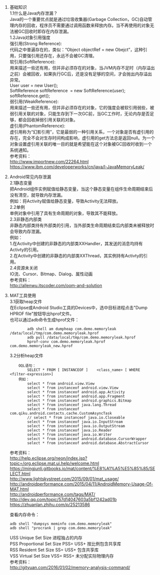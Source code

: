 1. 基础知识  
1.1什么是Java内存泄漏？  
    Java的一个重要优点就是通过垃圾收集器(Garbage Collection，GC)自动管理内存的回收，程序员不需要通过调用函数来释放内存。当不再使用的对象无法被GC回收时即存在内存泄漏。  
1.2Java对象引用强度  
    强引用(Strong Reference):  
        代码之中普遍存在的，类似：“Object objectRef = new Obejct”，这种引用，只要强引用还存在，永远不会被GC清理。  
    软引用(SoftReference):  
        用来描述一些还有用，但并非必须存在的对象，当JVM内存不足时（内存溢出之前）会被回收，如果执行GC后，还是没有足够的空间，才会抛出内存溢出异常。  
        User user = new User();    
        SoftReference<Object> softReference  = new SoftReference<Object>(user);  
        softReference.get();  
    弱引用(WeakReference):  
        用来描述一些还有用，但并非必须存在的对象，它的强度会被软引用弱些，被弱引用关联的对象，只能生存到下一次GC前，当GC工作时，无论内存是否足够，都会回收掉弱引用关联的对象。  
    虚引用(PhantomReference):  
        虚引用称为“幻影引用”，它是最弱的一种引用关系，一个对象是否有虚引用的存在，完全不会对生存时间构成影响，虚引用的get方法总是返回null。为一个对象设置虚引用关联的唯一目的就是希望能在这个对象被GC回收时收到一个系统通知。  
参考资料：  
    http://www.importnew.com/22264.html  
    https://www.ibm.com/developerworks/cn/java/l-JavaMemoryLeak/  

2. Android常见内存泄漏  
2.1静态变量  
    把Android组件实例赋值给静态变量，当这个静态变量在组件生命周期结束后没有清空，就导致内存泄漏。  
    例如：将Activity赋值给静态变量，导致Activity无法释放。  
2.2单例  
    单例对象中引用了具有生命周期的对象，导致其不能释放。  
2.3非静态内部类  
    非静态内部类持有外部类的引用，当外部类生命周期结束后内部类未被释放时会导致内存泄漏。  
    例如：  
        1.在Activity中创建的非静态的内部类XXHandler，其发送的消息均持有Activty的引用。  
        2.在Activity中创建的非静态的内部类XXThread，其实例持有Activty的引用。  
2.4资源未关闭  
    IO流、Cursor、Bitmap、Dialog、属性动画  
参考资料：  
    http://allenwu.itscoder.com/oom-and-solution  

3. MAT工具使用  
3.1获取heap文件  
    在Eclipse或Android Studio工具的Devices中，选中目标进程点击"Dump HPROF file"按钮导出hprof文件。  
    也可以通过adb命令生成hprof文件：
~~~
        adb shell am dumpheap com.demo.memoryleak /data/local/tmp/com.demo.memoryleak.hprof
        adb pull /data/local/tmp/com.demo.memoryleak.hprof
        hprof-conv com.demo.memoryleak.hprof com.demo.memoryleak_new.hprof
~~~

3.2分析heap文件
~~~
    OQL语句：
        SELECT * FROM [ INSTANCEOF ]	<class_name> [ WHERE <filter-expression>]
    例如：
        select * from android.view.View
        select * from instanceof android.view.View
        select * from instanceof android.app.Activity
        select * from instanceof android.app.Fragment
        select * from instanceof android.graphics.Bitmap
        select * from instanceof java.lang.Thread
        select * from instanceof com.qiku.android.contacts.cache.CustomAsyncTask
        // select * from instanceof java.io.Closeable
        select * from instanceof java.io.InputStream
        select * from instanceof java.io.OutputStream
        select * from instanceof java.io.Reader
        select * from instanceof java.io.Writer
        select * from instanceof android.database.CursorWrapper
        select * from instanceof android.database.AbstractCursor
~~~
参考资料：  
    http://help.eclipse.org/neon/index.jsp?topic=/org.eclipse.mat.ui.help/welcome.html  
    https://mingjunli.gitbooks.io/mat/content/%E8%A1%A5%E5%85%85/SELECT.html  
    http://www.lightskystreet.com/2015/09/01/mat_usage/  
    http://androidperformance.com/2015/04/11/AndroidMemory-Usage-Of-MAT.html  
    http://androidperformance.com/tags/MAT/  
    http://dev.qq.com/topic/57d14047603a5bf1242ad01b  
    https://zhuanlan.zhihu.com/p/25213586  

查看内存命令：  
~~~
adb shell "dumpsys meminfo com.demo.memoryleak"
adb shell "procrank | grep com.demo.memoryleak"
~~~
USS	Unique Set Size         进程独占的内存  
PSS	Proportional Set Size   PSS= USS+ 按比例包含共享库  
RSS	Resident Set Size       SS= USS+ 包含共享库  
VSS	Virtual Set Size        VSS= RSS+ 未分配实际物理内存  
参考资料：  
http://gityuan.com/2016/01/02/memory-analysis-command/  

